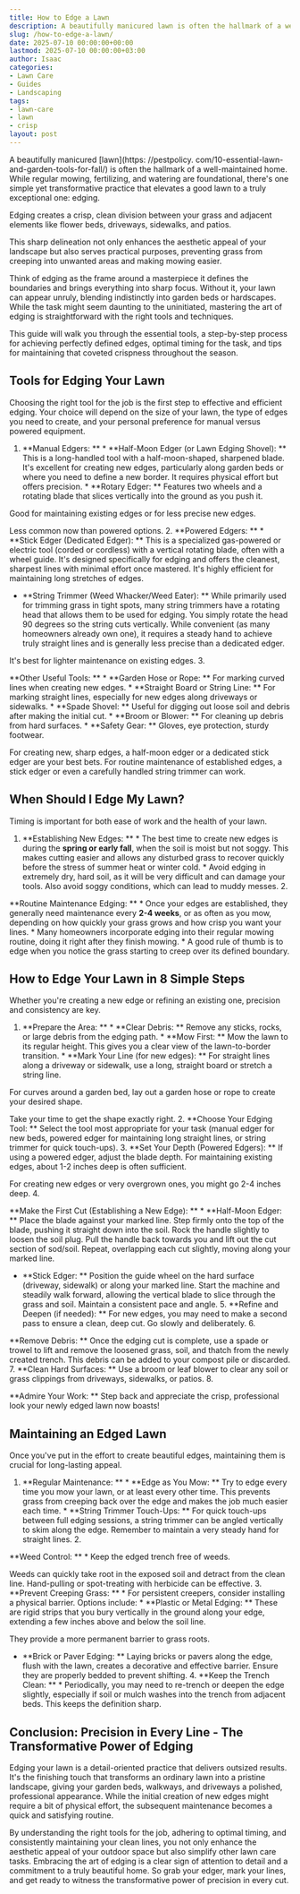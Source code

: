 ```yaml
---
title: How to Edge a Lawn
description: A beautifully manicured lawn is often the hallmark of a well-maintained home. While regular mowing, fertilizing, and watering are foundational, there's one...
slug: /how-to-edge-a-lawn/
date: 2025-07-10 00:00:00+00:00
lastmod: 2025-07-10 00:00:00+03:00
author: Isaac
categories:
- Lawn Care
- Guides
- Landscaping
tags:
- lawn-care
- lawn
- crisp
layout: post
---
```


A beautifully manicured [lawn](https: //pestpolicy. com/10-essential-lawn-and-garden-tools-for-fall/) is often the hallmark of a well-maintained home. While regular mowing, fertilizing, and watering are foundational, there's one simple yet transformative practice that elevates a good lawn to a truly exceptional one: edging.

Edging creates a crisp, clean division between your grass and adjacent elements like flower beds, driveways, sidewalks, and patios.

This sharp delineation not only enhances the aesthetic appeal of your landscape but also serves practical purposes, preventing grass from creeping into unwanted areas and making mowing easier.

Think of edging as the frame around a masterpiece it defines the boundaries and brings everything into sharp focus. Without it, your lawn can appear unruly, blending indistinctly into garden beds or hardscapes. While the task might seem daunting to the uninitiated, mastering the art of edging is straightforward with the right tools and techniques.

This guide will walk you through the essential tools, a step-by-step process for achieving perfectly defined edges, optimal timing for the task, and tips for maintaining that coveted crispness throughout the season.

##  Tools for Edging Your Lawn

Choosing the right tool for the job is the first step to effective and efficient edging. Your choice will depend on the size of your lawn, the type of edges you need to create, and your personal preference for manual versus powered equipment.

1. **Manual Edgers: ** * **Half-Moon Edger (or Lawn Edging Shovel): ** This is a long-handled tool with a half-moon-shaped, sharpened blade. It's excellent for creating new edges, particularly along garden beds or where you need to define a new border. It requires physical effort but offers precision. * **Rotary Edger: ** Features two wheels and a rotating blade that slices vertically into the ground as you push it.

Good for maintaining existing edges or for less precise new edges.

Less common now than powered options. 2. **Powered Edgers: ** * **Stick Edger (Dedicated Edger): ** This is a specialized gas-powered or electric tool (corded or cordless) with a vertical rotating blade, often with a wheel guide. It's designed specifically for edging and offers the cleanest, sharpest lines with minimal effort once mastered. It's highly efficient for maintaining long stretches of edges.

* **String Trimmer (Weed Whacker/Weed Eater): ** While primarily used for trimming grass in tight spots, many string trimmers have a rotating head that allows them to be used for edging. You simply rotate the head 90 degrees so the string cuts vertically. While convenient (as many homeowners already own one), it requires a steady hand to achieve truly straight lines and is generally less precise than a dedicated edger.

It's best for lighter maintenance on existing edges. 3.

**Other Useful Tools: ** * **Garden Hose or Rope: ** For marking curved lines when creating new edges. * **Straight Board or String Line: ** For marking straight lines, especially for new edges along driveways or sidewalks. * **Spade Shovel: ** Useful for digging out loose soil and debris after making the initial cut. * **Broom or Blower: ** For cleaning up debris from hard surfaces. * **Safety Gear: ** Gloves, eye protection, sturdy footwear.

For creating new, sharp edges, a half-moon edger or a dedicated stick edger are your best bets. For routine maintenance of established edges, a stick edger or even a carefully handled string trimmer can work.

##  When Should I Edge My Lawn?

Timing is important for both ease of work and the health of your lawn.

1. **Establishing New Edges: ** * The best time to create new edges is during the **spring or early fall**, when the soil is moist but not soggy. This makes cutting easier and allows any disturbed grass to recover quickly before the stress of summer heat or winter cold. * Avoid edging in extremely dry, hard soil, as it will be very difficult and can damage your tools. Also avoid soggy conditions, which can lead to muddy messes. 2.

**Routine Maintenance Edging: ** * Once your edges are established, they generally need maintenance every **2-4 weeks**, or as often as you mow, depending on how quickly your grass grows and how crisp you want your lines. * Many homeowners incorporate edging into their regular mowing routine, doing it right after they finish mowing. * A good rule of thumb is to edge when you notice the grass starting to creep over its defined boundary.

##  How to Edge Your Lawn in 8 Simple Steps

Whether you're creating a new edge or refining an existing one, precision and consistency are key.

1. **Prepare the Area: ** * **Clear Debris: ** Remove any sticks, rocks, or large debris from the edging path. * **Mow First: ** Mow the lawn to its regular height. This gives you a clear view of the lawn-to-border transition. * **Mark Your Line (for new edges): ** For straight lines along a driveway or sidewalk, use a long, straight board or stretch a string line.

For curves around a garden bed, lay out a garden hose or rope to create your desired shape.

Take your time to get the shape exactly right. 2. **Choose Your Edging Tool: ** Select the tool most appropriate for your task (manual edger for new beds, powered edger for maintaining long straight lines, or string trimmer for quick touch-ups). 3. **Set Your Depth (Powered Edgers): ** If using a powered edger, adjust the blade depth. For maintaining existing edges, about 1-2 inches deep is often sufficient.

For creating new edges or very overgrown ones, you might go 2-4 inches deep. 4.

**Make the First Cut (Establishing a New Edge): ** * **Half-Moon Edger: ** Place the blade against your marked line. Step firmly onto the top of the blade, pushing it straight down into the soil. Rock the handle slightly to loosen the soil plug. Pull the handle back towards you and lift out the cut section of sod/soil. Repeat, overlapping each cut slightly, moving along your marked line.

* **Stick Edger: ** Position the guide wheel on the hard surface (driveway, sidewalk) or along your marked line. Start the machine and steadily walk forward, allowing the vertical blade to slice through the grass and soil. Maintain a consistent pace and angle. 5. **Refine and Deepen (if needed): ** For new edges, you may need to make a second pass to ensure a clean, deep cut. Go slowly and deliberately. 6.

**Remove Debris: ** Once the edging cut is complete, use a spade or trowel to lift and remove the loosened grass, soil, and thatch from the newly created trench. This debris can be added to your compost pile or discarded. 7. **Clean Hard Surfaces: ** Use a broom or leaf blower to clear any soil or grass clippings from driveways, sidewalks, or patios. 8.

**Admire Your Work: ** Step back and appreciate the crisp, professional look your newly edged lawn now boasts!

##  Maintaining an Edged Lawn

Once you've put in the effort to create beautiful edges, maintaining them is crucial for long-lasting appeal.

1. **Regular Maintenance: ** * **Edge as You Mow: ** Try to edge every time you mow your lawn, or at least every other time. This prevents grass from creeping back over the edge and makes the job much easier each time. * **String Trimmer Touch-Ups: ** For quick touch-ups between full edging sessions, a string trimmer can be angled vertically to skim along the edge. Remember to maintain a very steady hand for straight lines. 2.

**Weed Control: ** * Keep the edged trench free of weeds.

Weeds can quickly take root in the exposed soil and detract from the clean line. Hand-pulling or spot-treating with herbicide can be effective. 3. **Prevent Creeping Grass: ** * For persistent creepers, consider installing a physical barrier. Options include: * **Plastic or Metal Edging: ** These are rigid strips that you bury vertically in the ground along your edge, extending a few inches above and below the soil line.

They provide a more permanent barrier to grass roots.

* **Brick or Paver Edging: ** Laying bricks or pavers along the edge, flush with the lawn, creates a decorative and effective barrier. Ensure they are properly bedded to prevent shifting. 4. **Keep the Trench Clean: ** * Periodically, you may need to re-trench or deepen the edge slightly, especially if soil or mulch washes into the trench from adjacent beds. This keeps the definition sharp.

##  Conclusion: Precision in Every Line - The Transformative Power of Edging

Edging your lawn is a detail-oriented practice that delivers outsized results. It's the finishing touch that transforms an ordinary lawn into a pristine landscape, giving your garden beds, walkways, and driveways a polished, professional appearance. While the initial creation of new edges might require a bit of physical effort, the subsequent maintenance becomes a quick and satisfying routine.

By understanding the right tools for the job, adhering to optimal timing, and consistently maintaining your clean lines, you not only enhance the aesthetic appeal of your outdoor space but also simplify other lawn care tasks. Embracing the art of edging is a clear sign of attention to detail and a commitment to a truly beautiful home. So grab your edger, mark your lines, and get ready to witness the transformative power of precision in every cut.
